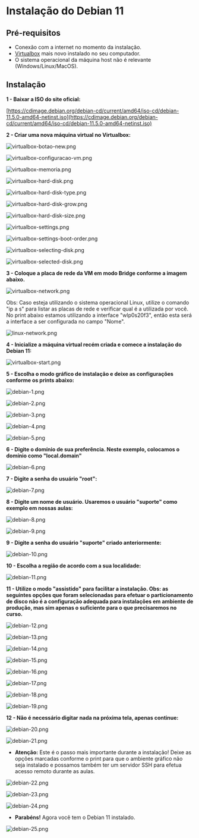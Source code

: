 # Instalação do Debian 11


## Pré-requisitos
 - Conexão com a internet no momento da instalação.
 - [Virtualbox](https://www.virtualbox.org/wiki/Downloads) mais novo instalado no seu computador.
 - O sistema operacional da máquina host não é relevante (Windows/Linux/MacOS).

## Instalação

**1 - Baixar a ISO do site oficial:**


[https://cdimage.debian.org/debian-cd/current/amd64/iso-cd/debian-11.5.0-amd64-netinst.iso](https://cdimage.debian.org/debian-cd/current/amd64/iso-cd/debian-11.5.0-amd64-netinst.iso)


**2 - Criar uma nova máquina virtual no Virtualbox:**

![virtualbox-botao-new.png](./virtualbox-botao-new.png)

![virtualbox-configuracao-vm.png](./virtualbox-configuracao-vm.png)


![virtualbox-memoria.png](./virtualbox-memoria.png)

![virtualbox-hard-disk.png](./virtualbox-hard-disk.png)

![virtualbox-hard-disk-type.png](./virtualbox-hard-disk-type.png)


![virtualbox-hard-disk-grow.png](./virtualbox-hard-disk-grow.png)

![virtualbox-hard-disk-size.png](./virtualbox-hard-disk-size.png)


![virtualbox-settings.png](./virtualbox-settings.png)

![virtualbox-settings-boot-order.png](./virtualbox-settings-boot-order.png)

![virtualbox-selecting-disk.png](./virtualbox-selecting-disk.png)

![virtualbox-selected-disk.png](./virtualbox-selected-disk.png)

**3 - Coloque a placa de rede da VM em modo Bridge conforme a imagem abaixo.**

![virtualbox-network.png](./virtualbox-network.png)

Obs: Caso esteja utilizando o sistema operacional Linux, utilize o comando "ip a s" para listar as placas de rede e verificar qual é a utilizada por você. No print abaixo estamos utilizando a interface "wlp0s20f3", então esta será a interface a ser configurada no campo "Nome".

![linux-network.png](./linux-network.png)


**4 - Inicialize a máquina virtual recém criada e comece a instalação do Debian 11:**

![virtualbox-start.png](./virtualbox-start.png)

**5 - Escolha o modo gráfico de instalação e deixe as configurações conforme os prints abaixo:**


![debian-1.png](./debian-1.png)

![debian-2.png](./debian-2.png)


![debian-3.png](./debian-3.png)

![debian-4.png](./debian-4.png)

![debian-5.png](./debian-5.png)

**6 - Digite o domínio de sua preferência. Neste exemplo, colocamos o domínio como "local.domain"**
 
![debian-6.png](./debian-6.png)

**7 - Digite a senha do usuário "root":**

![debian-7.png](./debian-7.png)

**8 - Digite um nome de usuário. Usaremos o usuário "suporte" como exemplo em nossas aulas:**

![debian-8.png](./debian-8.png)

![debian-9.png](./debian-9.png)

**9 - Digite a senha do usuário "suporte" criado anteriormente:**
 
![debian-10.png](./debian-10.png)

**10 - Escolha a região de acordo com a sua localidade:**
  
![debian-11.png](./debian-11.png)

**11 - Utilize o modo "assistido" para facilitar a instalação. Obs: as seguintes opções que foram selecionadas para efetuar o particionamento de disco não é a configuração adequada para instalações em ambiente de produção, mas sim apenas o suficiente para o que precisaremos no curso.**

![debian-12.png](./debian-12.png)

![debian-13.png](./debian-13.png)

![debian-14.png](./debian-14.png)

![debian-15.png](./debian-15.png)

![debian-16.png](./debian-16.png)

![debian-17.png](./debian-17.png)

![debian-18.png](./debian-18.png)

![debian-19.png](./debian-19.png)

**12 - Não é necessário digitar nada na próxima tela, apenas continue:**
  
![debian-20.png](./debian-20.png)

![debian-21.png](./debian-21.png)

 - **Atenção:**  Este é o passo mais importante durante a instalação! Deixe as opções marcadas conforme o print para que o ambiente gráfico não seja instalado e possamos também ter um servidor SSH para efetua acesso remoto durante as aulas.
 
![debian-22.png](./debian-22.png)


![debian-23.png](./debian-23.png)


![debian-24.png](./debian-24.png)


 - **Parabéns!** Agora você tem o Debian 11 instalado.
 
![debian-25.png](./debian-25.png)






























